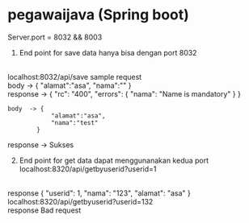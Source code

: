 # pegawaijava (Spring boot)

Server.port = 8032 && 8003
1. End point for save data hanya bisa dengan port 8032
<br>
    localhost:8032/api/save
   sample request 
   <br>
   body  -> {
                "alamat":"asa",
                "nama":""
            }
            <br>
   response -> {
                   "rc": "400",
                   "errors": {
                       "nama": "Name is mandatory"
                   }
               }
               <br>
               
    body  -> {
                "alamat":"asa",
                "nama":"test"
            }
   response -> Sukses
               

 2. End point for get data dapat menggunanakan kedua port
 localhost:8320/api/getbyuserid?userid=1
 <br>
 response
 {
     "userid": 1,
     "nama": "123",
     "alamat": "asa"
 }
 localhost:8320/api/getbyuserid?userid=132
  <br>
  response
  Bad request
  